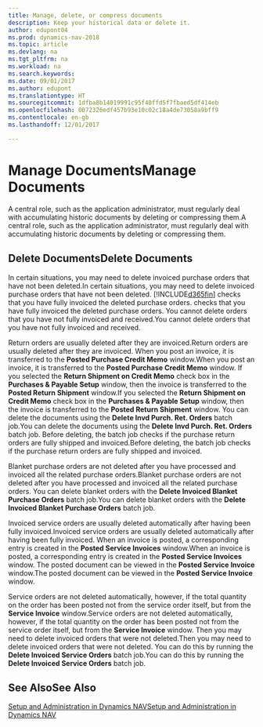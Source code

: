 ```yaml
---
title: Manage, delete, or compress documents
description: Keep your historical data or delete it.
author: edupont04
ms.prod: dynamics-nav-2018
ms.topic: article
ms.devlang: na
ms.tgt_pltfrm: na
ms.workload: na
ms.search.keywords: 
ms.date: 09/01/2017
ms.author: edupont
ms.translationtype: HT
ms.sourcegitcommit: 1dfba8b14019991c95f40ffd5f7fbaed5df414eb
ms.openlocfilehash: 0072326edf457b93e10c02c18a4de73058a9bff9
ms.contentlocale: en-gb
ms.lasthandoff: 12/01/2017

---
```

# <a name="manage-documents"></a><span data-ttu-id="aaa1d-103">Manage Documents</span><span class="sxs-lookup"><span data-stu-id="aaa1d-103">Manage Documents</span></span>
<span data-ttu-id="aaa1d-104">A central role, such as the application administrator, must regularly deal with accumulating historic documents by deleting or compressing them.</span><span class="sxs-lookup"><span data-stu-id="aaa1d-104">A central role, such as the application administrator, must regularly deal with accumulating historic documents by deleting or compressing them.</span></span>  

## <a name="delete-documents"></a><span data-ttu-id="aaa1d-105">Delete Documents</span><span class="sxs-lookup"><span data-stu-id="aaa1d-105">Delete Documents</span></span>
<span data-ttu-id="aaa1d-106">In certain situations, you may need to delete invoiced purchase orders that have not been deleted.</span><span class="sxs-lookup"><span data-stu-id="aaa1d-106">In certain situations, you may need to delete invoiced purchase orders that have not been deleted.</span></span> [!INCLUDE[d365fin](includes/d365fin_md.md)]<span data-ttu-id="aaa1d-107"> checks that you have fully invoiced the deleted purchase orders.</span><span class="sxs-lookup"><span data-stu-id="aaa1d-107"> checks that you have fully invoiced the deleted purchase orders.</span></span> <span data-ttu-id="aaa1d-108">You cannot delete orders that you have not fully invoiced and received.</span><span class="sxs-lookup"><span data-stu-id="aaa1d-108">You cannot delete orders that you have not fully invoiced and received.</span></span>  

<span data-ttu-id="aaa1d-109">Return orders are usually deleted after they are invoiced.</span><span class="sxs-lookup"><span data-stu-id="aaa1d-109">Return orders are usually deleted after they are invoiced.</span></span> <span data-ttu-id="aaa1d-110">When you post an invoice, it is transferred to the **Posted Purchase Credit Memo** window.</span><span class="sxs-lookup"><span data-stu-id="aaa1d-110">When you post an invoice, it is transferred to the **Posted Purchase Credit Memo** window.</span></span> <span data-ttu-id="aaa1d-111">If you selected the **Return Shipment on Credit Memo** check box in the **Purchases & Payable Setup** window, then the invoice is transferred to the **Posted Return Shipment** window.</span><span class="sxs-lookup"><span data-stu-id="aaa1d-111">If you selected the **Return Shipment on Credit Memo** check box in the **Purchases & Payable Setup** window, then the invoice is transferred to the **Posted Return Shipment** window.</span></span> <span data-ttu-id="aaa1d-112">You can delete the documents using the **Delete Invd Purch. Ret. Orders** batch job.</span><span class="sxs-lookup"><span data-stu-id="aaa1d-112">You can delete the documents using the **Delete Invd Purch. Ret. Orders** batch job.</span></span> <span data-ttu-id="aaa1d-113">Before deleting, the batch job checks if the purchase return orders are fully shipped and invoiced.</span><span class="sxs-lookup"><span data-stu-id="aaa1d-113">Before deleting, the batch job checks if the purchase return orders are fully shipped and invoiced.</span></span>  

<span data-ttu-id="aaa1d-114">Blanket purchase orders are not deleted after you have processed and invoiced all the related purchase orders.</span><span class="sxs-lookup"><span data-stu-id="aaa1d-114">Blanket purchase orders are not deleted after you have processed and invoiced all the related purchase orders.</span></span> <span data-ttu-id="aaa1d-115">You can delete blanket orders with the **Delete Invoiced Blanket Purchase Orders** batch job.</span><span class="sxs-lookup"><span data-stu-id="aaa1d-115">You can delete blanket orders with the **Delete Invoiced Blanket Purchase Orders** batch job.</span></span>  

<span data-ttu-id="aaa1d-116">Invoiced service orders are usually deleted automatically after having been fully invoiced.</span><span class="sxs-lookup"><span data-stu-id="aaa1d-116">Invoiced service orders are usually deleted automatically after having been fully invoiced.</span></span> <span data-ttu-id="aaa1d-117">When an invoice is posted, a corresponding entry is created in the **Posted Service Invoices** window.</span><span class="sxs-lookup"><span data-stu-id="aaa1d-117">When an invoice is posted, a corresponding entry is created in the **Posted Service Invoices** window.</span></span> <span data-ttu-id="aaa1d-118">The posted document can be viewed in the **Posted Service Invoice** window.</span><span class="sxs-lookup"><span data-stu-id="aaa1d-118">The posted document can be viewed in the **Posted Service Invoice** window.</span></span>  

<span data-ttu-id="aaa1d-119">Service orders are not deleted automatically, however, if the total quantity on the order has been posted not from the service order itself, but from the **Service Invoice** window.</span><span class="sxs-lookup"><span data-stu-id="aaa1d-119">Service orders are not deleted automatically, however, if the total quantity on the order has been posted not from the service order itself, but from the **Service Invoice** window.</span></span> <span data-ttu-id="aaa1d-120">Then you may need to delete invoiced orders that were not deleted.</span><span class="sxs-lookup"><span data-stu-id="aaa1d-120">Then you may need to delete invoiced orders that were not deleted.</span></span> <span data-ttu-id="aaa1d-121">You can do this by running the **Delete Invoiced Service Orders** batch job.</span><span class="sxs-lookup"><span data-stu-id="aaa1d-121">You can do this by running the **Delete Invoiced Service Orders** batch job.</span></span>  

## <a name="see-also"></a><span data-ttu-id="aaa1d-122">See Also</span><span class="sxs-lookup"><span data-stu-id="aaa1d-122">See Also</span></span>  
[<span data-ttu-id="aaa1d-123">Setup and Administration in Dynamics NAV</span><span class="sxs-lookup"><span data-stu-id="aaa1d-123">Setup and Administration in Dynamics NAV</span></span>](admin-setup-and-administration.md)  


